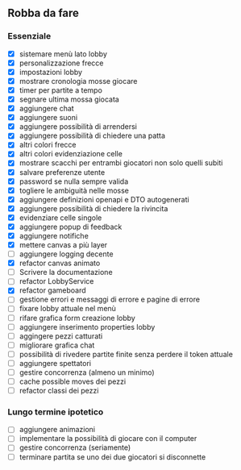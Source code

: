 ## Robba da fare

### Essenziale
- [x] sistemare menù lato lobby
- [x] personalizzazione frecce
- [x] impostazioni lobby
- [x] mostrare cronologia mosse giocare
- [x] timer per partite a tempo
- [x] segnare ultima mossa giocata
- [x] aggiungere chat
- [x] aggiungere suoni
- [x] aggiungere possibilità di arrendersi
- [x] aggiungere possibilità di chiedere una patta
- [x] altri colori frecce
- [x] altri colori evidenziazione celle
- [x] mostrare scacchi per entrambi giocatori non solo quelli subiti
- [x] salvare preferenze utente
- [x] password se nulla sempre valida
- [x] togliere le ambiguità nelle mosse
- [x] aggiungere definizioni openapi e DTO autogenerati
- [x] aggiungere possibilità di chiedere la rivincita
- [x] evidenziare celle singole
- [x] aggiungere popup di feedback
- [x] aggiungere notifiche
- [x] mettere canvas a più layer
- [ ] aggiungere logging decente
- [x] refactor canvas animato
- [ ] Scrivere la documentazione
- [ ] refactor LobbyService
- [x] refactor gameboard
- [ ] gestione errori e messaggi di errore e pagine di errore
- [ ] fixare lobby attuale nel menù
- [ ] rifare grafica form creazione lobby
- [ ] aggiungere inserimento properties lobby
- [ ] aggingere pezzi catturati
- [ ] migliorare grafica chat
- [ ] possibilità di rivedere partite finite senza perdere il token attuale
- [ ] aggiungere spettatori
- [ ] gestire concorrenza (almeno un minimo)
- [ ] cache possible moves dei pezzi
- [ ] refactor classi dei pezzi

### Lungo termine ipotetico
- [ ] aggiungere animazioni
- [ ] implementare la possibilità di giocare con il computer
- [ ] gestire concorrenza (seriamente)
- [ ] terminare partita se uno dei due giocatori si disconnette